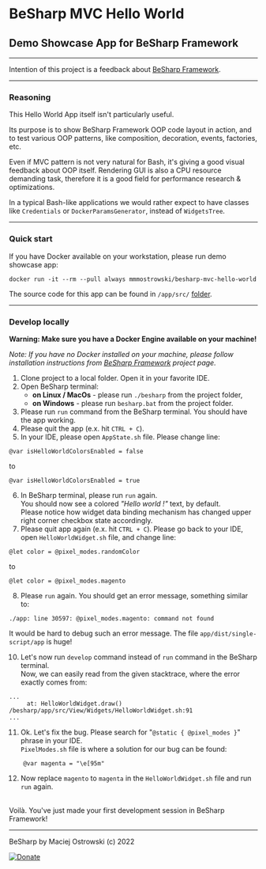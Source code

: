 # BeSharp MVC Hello World 

## Demo Showcase App for BeSharp Framework 

---
Intention of this project is a feedback about [BeSharp Framework](https://github.com/mmmostrowski/besharp). 

---

### Reasoning
This Hello World App itself isn't particularly useful.

Its purpose is to show BeSharp Framework OOP code layout in action, and to test various OOP patterns, like composition, decoration, events, factories, etc.

Even if MVC pattern is not very natural for Bash, it's giving a good visual feedback about OOP itself.
Rendering GUI is also a CPU resource demanding task, therefore it is a good field for performance research & optimizations.

In a typical Bash-like applications we would rather expect to have classes like `Credentials` or `DockerParamsGenerator`, instead of `WidgetsTree`.      

---

### Quick start

If you have Docker available on your workstation, please run demo showcase app:
```shell
docker run -it --rm --pull always mmmostrowski/besharp-mvc-hello-world
```

The source code for this app can be found in `/app/src/` [folder](https://github.com/mmmostrowski/besharp-mvc-hello-world/tree/main/app/src). 

---
### Develop locally

**Warning: Make sure you have a Docker Engine available on your machine!**

_Note: If you have no Docker installed on your machine, please follow installation instructions from [BeSharp Framework](https://github.com/mmmostrowski/besharp) project page._    


1. Clone project to a local folder. Open it in your favorite IDE.
2. Open BeSharp terminal:
   - **on Linux / MacOs** - please run `./besharp` from the project folder,
   - **on Windows** - please run `besharp.bat` from the project folder.
3. Please run `run` command from the BeSharp terminal. You should have the app working.
4. Please quit the app (e.x. hit `CTRL + C`).
5. In your IDE, please open `AppState.sh` file. Please change line:
```shell
@var isHelloWorldColorsEnabled = false
```
to
```shell
@var isHelloWorldColorsEnabled = true
```
6. In BeSharp terminal, please run `run` again. <br> 
   You should now see a colored _"Hello world !"_ text, by default. <br>
   Please notice how widget data binding mechanism has changed upper right corner checkbox state accordingly.   
7. Please quit app again (e.x. hit `CTRL + C`). Please go back to your IDE, open `HelloWorldWidget.sh` file, and change line:
```shell
@let color = @pixel_modes.randomColor
```
to
```shell
@let color = @pixel_modes.magento
```
8. Please `run` again. You should get an error message, something similar to:
```shell
./app: line 30597: @pixel_modes.magento: command not found
```
It would be hard to debug such an error message. The file `app/dist/single-script/app` is huge!<br>
   
10. Let's now run `develop` command instead of `run` command in the BeSharp terminal.<br>
Now, we can easily read from the given stacktrace, where the error exactly comes from: 
```shell
...
     at: HelloWorldWidget.draw()   /besharp/app/src/View/Widgets/HelloWorldWidget.sh:91 
...
```
11. Ok. Let's fix the bug. Please search for "`@static { @pixel_modes }`" phrase in your IDE.<br>
    `PixelModes.sh` file is where a solution for our bug can be found:
```shell
    @var magenta = "\e[95m"
```
12. Now replace `magento` to `magenta` in the `HelloWorldWidget.sh` file and run `run` again.


<br>
Voilà. You've just made your first development session in BeSharp Framework!

---

BeSharp by Maciej Ostrowski (c) 2022

[![Donate](https://img.shields.io/badge/Donate-PayPal-green.svg)](https://www.paypal.com/donate/?hosted_button_id=D5QRLBDCRZSY4)